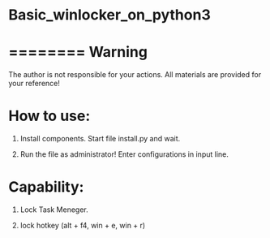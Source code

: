# Basic_winlocker_on_python3

========
Warning
========

The author is not responsible for your actions. All materials are provided for your reference!

# How to use:

1. Install components. Start file install.py and wait.

2. Run the file as administrator! Enter configurations in input line.

# Сapability:

1. Lock Task Meneger.

2. lock hotkey (alt + f4, win + e, win + r)
